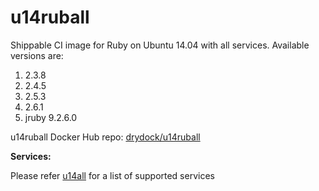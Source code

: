 u14ruball
================

Shippable CI image for Ruby on Ubuntu 14.04 with all services. Available versions are:

1. 2.3.8
2. 2.4.5
3. 2.5.3
4. 2.6.1
4. jruby 9.2.6.0


u14ruball Docker Hub repo: [drydock/u14ruball](https://hub.docker.com/r/drydock/u14ruball/)

**Services:**

Please refer [u14all](https://github.com/dry-dock/u14all) for a list of supported services
